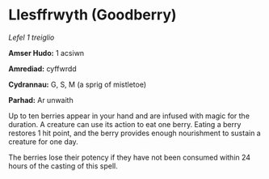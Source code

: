 # Llesffrwyth (Goodberry)

*Lefel 1 treiglio*

**Amser Hudo:** 1 acsiwn


**Amrediad:** cyffwrdd

**Cydrannau:** G, S, M (a sprig of mistletoe)

**Parhad:** Ar unwaith

Up to ten berries appear in your hand and are infused with magic for the duration. A creature can use its action to eat one berry. Eating a berry restores 1 hit point, and the berry provides enough nourishment to sustain a creature for one day. 

The berries lose their potency if they have not been consumed within 24 hours of the casting of this spell.